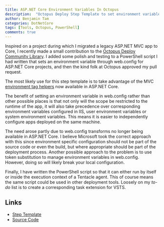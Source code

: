 ```yaml
---
title: ASP.NET Core Environment Variables In Octopus
description:  "Octopus Deploy Step Template to set environment variables for ASP.NET Core"
author: Benjamin Tam
categories: DotNetCore
tags: [Tools, Octopus, PowerShell]
comments: true
---
```


Inspired on a project during which I migrated a legacy ASP.NET MVC app to Core, I recently made a small contribution to the [Octopus Deploy Community Library](https://library.octopus.com/listing). I added some polish and testing to a PowerShell script I had written that sets an environment variable through web.config for ASP.NET Core projects, and then the kind folk at Octopus approved my pull request.

The most likely use for this step template is to take advantage of the MVC [environment tag helpers](https://docs.microsoft.com/en-us/aspnet/core/fundamentals/environments) now available in ASP.NET Core.

The benefit of setting an environment variable in web.config rather than other possible places is that not only will the scope be restricted to the runtime of the app, it will also take precedence over corresponding environment variables configured in IIS, user environment variables or system environment variables. This means it is easier to independently configure apps deployed on the same machine.

The need arose partly due to web.config transforms no longer being available in ASP.NET Core. I believe Microsoft took the correct approach with this since environment specific configuration should not be part of the source code or even the build, but where appropriate should be part of the deployment process. Another possible approach to the problem is to use token substitution to manage environment variables in web.config. However, doing so will likely break your local configuration.

Finally, I have written the PowerShell script so that it can either run by itself or inside the execution context of a Tentacle agent. This of course means the same script could be used in other deployment tools. Loosely on my _to-do_ list is to create a corresponding task extension for VSTS.

## Links

 * [Step Template](https://library.octopus.com/step-templates/c7f96ab8-a0d3-4f01-928e-c8cb78ab108c/)
 * [Source Code](https://github.com/teamtam/octopus-templates)
